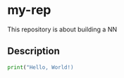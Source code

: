 # my-rep

This repository is about building a NN

## Description

```python
print("Hello, World!)
```
